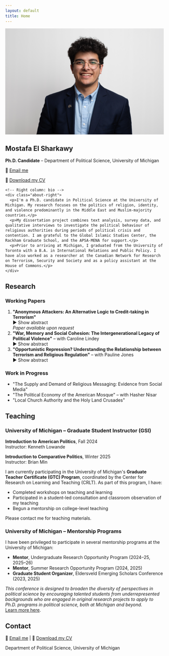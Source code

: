```yaml
---
layout: default
title: Home
---
```



<main>

<!-- About Section -->
<section id="about">
  <div class="about-container">
    <!-- Left column: headshot + info -->
    <div class="about-left">
      <img src="assets/headshot.png" alt="Headshot of Mostafa El Sharkawy">
      <h1>Mostafa El Sharkawy</h1>
      <p><strong>Ph.D. Candidate</strong> – Department of Political Science, University of Michigan</p>
      <p>📧 <a href="mailto:melshar@umich.edu">Email me</a></p>
      <p>📄 <a href="assets/CV.pdf" class="btn">Download my CV</a></p>
    </div>

    <!-- Right column: bio -->
    <div class="about-right">
      <p>I'm a Ph.D. candidate in Political Science at the University of Michigan. My research focuses on the politics of religion, identity, and violence predominantly in the Middle East and Muslim-majority countries.</p>
      <p>My dissertation project combines text analysis, survey data, and qualitative interviews to investigate the political behaviour of religious authorities during periods of political crisis and contention. I am grateful to the Global Islamic Studies Center, the Rackham Graduate School, and the APSA-MENA for support.</p>
      <p>Prior to arriving at Michigan, I graduated from the University of Toronto with a B.A. in International Relations and Public Policy. I have also worked as a researcher at the Canadian Network for Research on Terrorism, Security and Society and as a policy assistant at the House of Commons.</p>
    </div>
  </div>
</section>

<!-- Research Section -->
<section id="research">
<h2>Research</h2>

<h3>Working Papers</h3>
<ol>
  <li>
    <strong>"Anonymous Attackers: An Alternative Logic to Credit-taking in Terrorism"</strong><br>
    <div class="show-abstract" onclick="toggleAbstract('abstract1')">▶ Show abstract</div>
    <div id="abstract1" class="abstract" style="display:none;">
      Acts of terrorism left unclaimed have puzzled scholars in the study of terrorism and counterterrorism policymakers alike. The very idea to commit an act of terrorism, but not take credit for it runs contrary to the conventional wisdom of credit-taking and political communication in terrorism. Extant literature has understood terrorist groups as unitary actors, failing to account for inter-group variation and individual preferences. As a consequence, unclaimed terrorism, or attacks left unclaimed, present a dilemma to the rational model where acts of terrorism are understood to be a form of costly signaling. If such a costly form of 'signaling' is authorized by a group, how do so many attacks go unclaimed? This paper explores an alternative theoretical approach to answer the question, what explains the incidence of unclaimed or "anonymous" terrorism? I present an argument about the role of low-level members of terrorist organizations as central agents in the prevalence of attacks that are registered as unclaimed. Utilizing data from the Global Terrorism Database and the Minorities at Risk Organizational Behaviour dataset, I show that countries with less cohesive or weakly organized groups, on average, see a higher rate of unclaimed terrorism.
    </div>
    <div class="paper-links">
      <em>Paper available upon request</em>
    </div>
  </li>

  <li>
    <strong>"War, Memory and Social Cohesion: The Intergenerational Legacy of Political Violence"</strong> – with Caroline Lindey<br>
    <div class="show-abstract" onclick="toggleAbstract('abstract2')">▶ Show abstract</div>
    <div id="abstract2" class="abstract" style="display:none;">
      How does political violence shape local attitudes towards social cohesion? Establishing peace in post-conflict settings is often tied to efforts towards reconciliation and justice for the victims and their families. In this paper, we study the long-term political consequences of the Bosnian war and genocide on attitudes towards ethnic harmony and trust among Bosnians today. Using biographical data on individuals killed between 1992 and 1995 in Bosnia, we find that while violence reduces inter-ethnic trust and harmony attitudes, the effect of exposure to violence differs by generational cohorts, which we attribute to older generations’ exposure to other violence, namely World War II. We further document evidence of differences in generational attitudes through qualitative interviews with Bosnians of different ages. Our study contributes to the growing literature on the legacy of political violence and the study of intergenerational reconciliation and memory transmission in Bosnia and Herzegovina.
    </div>
  </li>

  <li>
    <strong>"Opportunistic Repression? Understanding the Relationship between Terrorism and Religious Regulation"</strong> – with Pauline Jones<br>
    <div class="show-abstract" onclick="toggleAbstract('abstract3')">▶ Show abstract</div>
    <div id="abstract3" class="abstract" style="display:none;">
      What is the relationship between terrorism and religious repression? Some argue that terrorism is a response to state repression in general and to religious repression in particular when it comes to religiously motivated terrorism such as Islamist terrorism. Others contend that state repression is a rational strategy for mitigating the threat of terrorism and relatedly, that religious repression is used to combat the threat of Islamist terrorism. Focusing on the motivations of state leaders in Muslim majority countries (MMCs), we ask whether the threat of terrorism is a smoke screen to justify increasing religious repression or a rational response to a real or perceived security threat. We employ multiple empirical tests utilizing new data on religious regulation from three newly independent MMCs that have experienced both exposure to terrorism and increasing levels of religious repression since 1991 – Kyrgyzstan, Tajikistan, and Uzbekistan. We argue that the relationship between terrorism and religious repression is dynamic. State leaders may initially impose religious restrictions to combat a real or perceived threat of terrorism, but they continue to increase religious regulation to bolster their regime. These findings contribute to our understanding of the repression-dissent nexus, lifecycle of religious regulations and alternative pathways to autocratic state building.
    </div>
  </li>
</ol>

<h3>Work in Progress</h3>
<ul>
  <li>"The Supply and Demand of Religious Messaging: Evidence from Social Media"</li>
  <li>"The Political Economy of the American Mosque" – with Hasher Nisar</li>
  <li>"Local Church Authority and the Holy Land Crusades"</li>
</ul>

<script>
function toggleAbstract(id) {
  const abstract = document.getElementById(id);
  const toggleText = abstract.previousElementSibling;
  const isVisible = abstract.style.display === "block";
  abstract.style.display = isVisible ? "none" : "block";
  toggleText.textContent = (isVisible ? "▶ Show abstract" : "▼ Hide abstract");
}
</script>
</section>

<!-- Teaching Section -->
<section id="teaching">
<h2>Teaching</h2>

<h3>University of Michigan – Graduate Student Instructor (GSI)</h3>
<p><strong>Introduction to American Politics</strong>, Fall 2024<br>
Instructor: Kenneth Lowande</p>
<p><strong>Introduction to Comparative Politics</strong>, Winter 2025<br>
Instructor: Brian Min</p>

<p>I am currently participating in the University of Michigan's <strong>Graduate Teacher Certificate (GTC) Program</strong>, coordinated by the Center for Research on Learning and Teaching (CRLT). As part of this program, I have:</p>
<ul>
  <li>Completed workshops on teaching and learning</li>
  <li>Participated in a student-led consultation and classroom observation of my teaching</li>
  <li>Begun a mentorship on college-level teaching</li>
</ul>
<p>Please contact me for teaching materials.</p>

<h3>University of Michigan – Mentorship Programs</h3>
<p>I have been privileged to participate in several mentorship programs at the University of Michigan:</p>
<ul>
  <li><strong>Mentor</strong>, Undergraduate Research Opportunity Program (2024–25, 2025–26)</li>
  <li><strong>Mentor</strong>, Summer Research Opportunity Program (2024, 2025)</li>
  <li><strong>Graduate Student Organizer</strong>, Eldersveld Emerging Scholars Conference (2023, 2025)</li>
</ul>
<p><em>This conference is designed to broaden the diversity of perspectives in political science by encouraging talented students from underrepresented backgrounds who are engaged in original research projects to apply to Ph.D. programs in political science, both at Michigan and beyond.</em><br>
<a href="https://www.lsa.umich.edu/polisci/">Learn more here</a>.</p>
</section>

<!-- Contact Section -->
<section id="contact">
<h2>Contact</h2>
<p>📧 <a href="mailto:melshar@umich.edu">Email me</a> | 📄 <a href="assets/CV.pdf" class="btn">Download my CV</a></p>
<p>Department of Political Science, University of Michigan</p>
</section>
